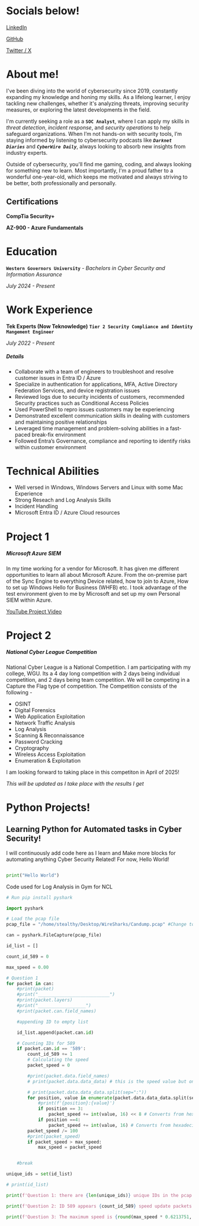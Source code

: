 # Socials below!

[LinkedIn](https://www.linkedin.com/in/richard-english-iii)

[GitHub](https://github.com/TheCyborgJester)

[Twitter / X](https://x.com/CyborgJesterSEC)

# About me!

I've been diving into the world of cybersecurity since 2019, constantly expanding my knowledge and honing my skills. As a lifelong learner, I enjoy tackling new challenges, whether it's analyzing threats, improving security measures, or exploring the latest developments in the field.

I'm currently seeking a role as a **`SOC Analyst`**, where I can apply my skills in _threat detection_, _incident response_, and _security operations_ to help safeguard organizations. When I’m not hands-on with security tools, I’m staying informed by listening to cybersecurity podcasts like **_`Darknet Diaries`_** and **_`CyberWire Daily`_**, always looking to absorb new insights from industry experts.

Outside of cybersecurity, you'll find me gaming, coding, and always looking for something new to learn. Most importantly, I'm a proud father to a wonderful one-year-old, which keeps me motivated and always striving to be better, both professionally and personally.

## Certifications

**CompTia Security+**

**AZ-900 - Azure Fundamentals**


# Education

**`Western Governors University`** - _Bachelors in Cyber Security and Information Assurance_

_July 2024 - Present_

# Work Experience
**Tek Experts (Now Teknowledge)**
**`Tier 2 Security Compliance and Identity Mangement Engineer`**

_July 2022 - Present_

##### Details
- Collaborate with a team of engineers to troubleshoot and resolve customer issues in Entra ID / Azure
- Specialize in authentication for applications, MFA, Active Directory Federation Services, and device registration issues
- Reviewed logs due to security incidents of customers, recommended Security practices such as Conditional Access Policies
- Used PowerShell to repro issues customers may be experiencing 
- Demonstrated excellent communication skills in dealing with customers and maintaining positive relationships
- Leveraged time management and problem-solving abilities in a fast-paced break-fix environment
- Followed Entra’s Governance, compliance and reporting to identify risks within customer environment 

# Technical Abilities

- Well versed in Windows, Windows Servers and Linux with some Mac Experience
- Strong Reseach and Log Analysis Skills
- Incident Handling
- Microsoft Entra ID / Azure Cloud resources

# Project 1

##### Microsoft Azure SIEM

In my time working for a vendor for Microsoft. It has given me different opportunities to learn all about Microsoft Azure. From the on-premise part of the Sync Engine to everything Device related, how to join to Azure, How to set up Windows Hello for Business (WHFB) etc. I took advantage of the test environment given to me by Microsoft and set up my own Personal SIEM within Azure. 

 [YouTube Project Video](https://www.youtube.com/watch?v=rsWQDXtabsQ)
 


# Project 2

##### National Cyber League Competition

National Cyber League is a National Competition. I am participating with my college, WGU. Its a 4 day long competition with 2 days being individual competition, and 2 days being team competition. We will be competing in a Capture the Flag type of competition. The Competition consists of the following -

* OSINT
* Digital Forensics
* Web Application Exploitation
* Network Traffic Analysis
* Log Analysis
* Scanning & Reconnaissance
* Password Cracking
* Cryptography
* Wireless Access Exploitation
* Enumeration & Exploitation

I am looking forward to taking place in this competiton in April of 2025! 

_This will be updated as I take place with the results I get_


# Python Projects!

## Learning Python for Automated tasks in Cyber Security!

I will continuously add code here as I learn and Make more blocks for automating anything Cyber Security Related! For now, Hello World!


```python

print("Hello World")

```

Code used for Log Analysis in Gym for NCL

```python
# Run pip install pyshark

import pyshark 

# Load the pcap file
pcap_file = "/home/stealthy/Desktop/WireSharks/Candump.pcap" #Change to where you saved it

can = pyshark.FileCapture(pcap_file)

id_list = []

count_id_589 = 0

max_speed = 0.00

# Question 1
for packet in can:
    #print(packet)
    #print("___________________________")
    #print(packet.layers)
    #print("__________________")
    #print(packet.can.field_names)

    #appending ID to empty list

    id_list.append(packet.can.id)

    # Counting IDs for 589
    if packet.can.id == '589':
        count_id_589 += 1
        # Calculating the speed
        packet_speed = 0

        #print(packet.data.field_names)
        # print(packet.data.data_data) # this is the speed value but only interested in first last 2 fields

        # print(packet.data.data_data.split(sep=":"))
        for position, value in enumerate(packet.data.data_data.split(sep=":")):
            #print(f'{position}:{value}')
            if position == 3:
                packet_speed += int(value, 16) << 8 # Converts from hexadecimal to decimal
            if position ==4:
                packet_speed += int(value, 16) # Converts from hexadecimal to decimal
        packet_speed /= 100
        #print(packet_speed)
        if packet_speed > max_speed:
            max_speed = packet_speed


    #break

unique_ids = set(id_list)

# print(id_list)

print(f'Question 1: there are {len(unique_ids)} unique IDs in the pcap file')

print(f'Question 2: ID 589 appears {count_id_589} speed update packets')

print(f'Question 3: The maximum speed is {round(max_speed * 0.6213751, 2)} in mph')

```

